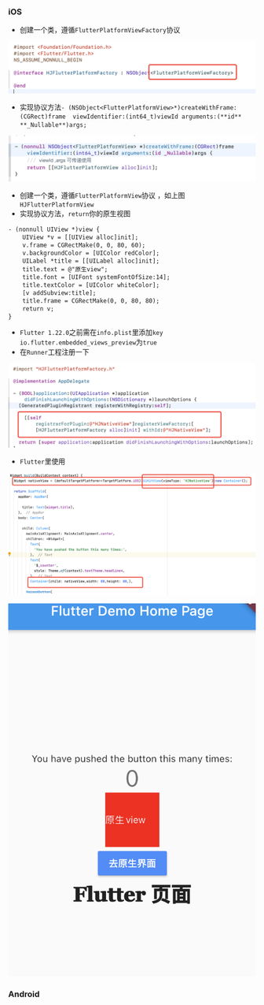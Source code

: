 ### iOS

- 创建一个类，遵循`FlutterPlatformViewFactory`协议

![image-20210730111950349](./image/image-20210730111950349.png)

- 实现协议方法`- (NSObject<FlutterPlatformView>*)createWithFrame:(CGRect)frame  viewIdentifier:(int64_t)viewId arguments:(**id** **_Nullable**)args;`

![image-20210730112121460](./image/image-20210730112121460.png)

- 创建一个类，遵循`FlutterPlatformView`协议 ，如上图`HJFlutterPlatformView`
- 实现协议方法，`return`你的原生视图

```
- (nonnull UIView *)view {
    UIView *v = [[UIView alloc]init];
    v.frame = CGRectMake(0, 0, 80, 60);
    v.backgroundColor = [UIColor redColor];
    UILabel *title = [[UILabel alloc]init];
    title.text = @"原生view";
    title.font = [UIFont systemFontOfSize:14];
    title.textColor = [UIColor whiteColor];
    [v addSubview:title];
    title.frame = CGRectMake(0, 0, 80, 80);
    return v;
}
```

- `Flutter 1.22.0`之前需在`info.plist`里添加`key` `io.flutter.embedded_views_preview`为`true`
- 在`Runner`工程注册一下

![image-20210730112357378](./image/image-20210730112357378.png)

- `Flutter`里使用

![image-20210730112520320](./image/image-20210730112520320.png)

![image-20210730112546081](./image/image-20210730112546081.png)

### Android

